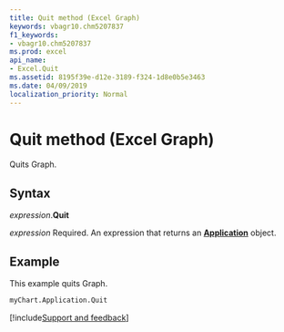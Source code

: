 ```yaml
---
title: Quit method (Excel Graph)
keywords: vbagr10.chm5207837
f1_keywords:
- vbagr10.chm5207837
ms.prod: excel
api_name:
- Excel.Quit
ms.assetid: 8195f39e-d12e-3189-f324-1d8e0b5e3463
ms.date: 04/09/2019
localization_priority: Normal
---
```



# Quit method (Excel Graph)

Quits Graph.

## Syntax

_expression_.**Quit**

_expression_ Required. An expression that returns an **[Application](excel.application-graph-object.md)** object.


## Example

This example quits Graph.

```vb
myChart.Application.Quit
```

[!include[Support and feedback](~/includes/feedback-boilerplate.md)]